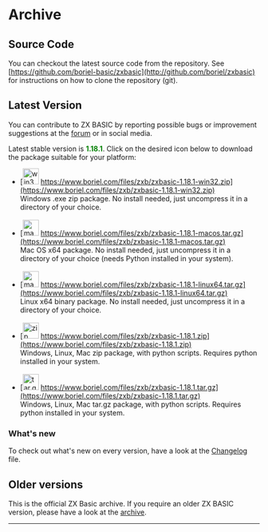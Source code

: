 # Archive

## Source Code
You can checkout the latest source code from the repository.
See [https://github.com/boriel-basic/zxbasic](http://github.com/boriel/zxbasic) for instructions on how to clone the
repository (git).


## Latest Version
You can contribute to ZX BASIC by reporting possible bugs or improvement suggestions at the
[forum](http://www.boriel.com/forum) or in social media.

Latest stable version is <span style="color: green;">**1.18.1**</span>.
Click on the desired icon below to download the package suitable for your platform:

* [<img src="https://zxbasic.readthedocs.io/en/docs/img/win32.png" alt="win32zip" width="32px"/>
  https://www.boriel.com/files/zxb/zxbasic-1.18.1-win32.zip](https://www.boriel.com/files/zxb/zxbasic-1.18.1-win32.zip)
<br />Windows .exe zip package. No install needed, just uncompress it in a directory of your choice.
<br/>&nbsp;
* [<img src="https://zxbasic.readthedocs.io/en/docs/img/macos.png" alt="macostargz" width="32px"/>
  https://www.boriel.com/files/zxb/zxbasic-1.18.1-macos.tar.gz](https://www.boriel.com/files/zxb/zxbasic-1.18.1-macos.tar.gz)
<br />Mac OS x64 package. No install needed, just uncompress it in a directory of your choice (needs Python installed
in your system).
<br/>&nbsp;
* [<img src="https://zxbasic.readthedocs.io/en/docs/img/linux.png" alt="macostargz" width="32px"/>
  https://www.boriel.com/files/zxb/zxbasic-1.18.1-linux64.tar.gz](https://www.boriel.com/files/zxb/zxbasic-1.18.1-linux64.tar.gz)
<br />Linux x64 binary package. No install needed, just uncompress it in a directory of your choice.
<br/>&nbsp;
* [<img src="https://zxbasic.readthedocs.io/en/docs/img/zip-package.png" alt="zip" width="32px"/>
  https://www.boriel.com/files/zxb/zxbasic-1.18.1.zip](https://www.boriel.com/files/zxb/zxbasic-1.18.1.zip)
<br />Windows, Linux, Mac zip package, with python scripts. Requires python installed in your system.
<br/>&nbsp;
* [<img src="https://zxbasic.readthedocs.io/en/docs/img/driver-down.png" alt="tar.gz" width="32px"/>
  https://www.boriel.com/files/zxb/zxbasic-1.18.1.tar.gz](https://www.boriel.com/files/zxb/zxbasic-1.18.1.tar.gz)
<br />Windows, Linux, Mac tar.gz package, with python scripts. Requires python installed in your system.

### What's new
To check out what's new on every version, have a look at the
[Changelog](https://github.com/boriel/zxbasic/blob/master/Changelog.md) file.

## Older versions
This is the official ZX Basic archive. If you require an older ZX BASIC version, please have a look
at the [archive](https://www.boriel.com/files/zxb/).

----

